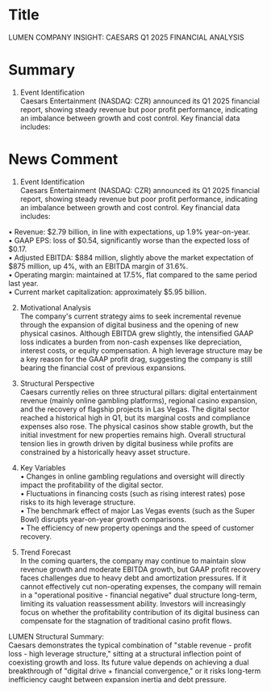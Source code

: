 # Title
LUMEN COMPANY INSIGHT: CAESARS Q1 2025 FINANCIAL ANALYSIS

# Summary
1. Event Identification  
Caesars Entertainment (NASDAQ: CZR) announced its Q1 2025 financial report, showing steady revenue but poor profit performance, indicating an imbalance between growth and cost control. Key financial data includes:  

# News Comment
1. Event Identification  
Caesars Entertainment (NASDAQ: CZR) announced its Q1 2025 financial report, showing steady revenue but poor profit performance, indicating an imbalance between growth and cost control. Key financial data includes:  

• Revenue: $2.79 billion, in line with expectations, up 1.9% year-on-year.  
• GAAP EPS: loss of $0.54, significantly worse than the expected loss of $0.17.  
• Adjusted EBITDA: $884 million, slightly above the market expectation of $875 million, up 4%, with an EBITDA margin of 31.6%.  
• Operating margin: maintained at 17.5%, flat compared to the same period last year.  
• Current market capitalization: approximately $5.95 billion.  

2. Motivational Analysis  
The company's current strategy aims to seek incremental revenue through the expansion of digital business and the opening of new physical casinos. Although EBITDA grew slightly, the intensified GAAP loss indicates a burden from non-cash expenses like depreciation, interest costs, or equity compensation. A high leverage structure may be a key reason for the GAAP profit drag, suggesting the company is still bearing the financial cost of previous expansions.  

3. Structural Perspective  
Caesars currently relies on three structural pillars: digital entertainment revenue (mainly online gambling platforms), regional casino expansion, and the recovery of flagship projects in Las Vegas. The digital sector reached a historical high in Q1, but its marginal costs and compliance expenses also rose. The physical casinos show stable growth, but the initial investment for new properties remains high. Overall structural tension lies in growth driven by digital business while profits are constrained by a historically heavy asset structure.  

4. Key Variables  
• Changes in online gambling regulations and oversight will directly impact the profitability of the digital sector.  
• Fluctuations in financing costs (such as rising interest rates) pose risks to its high leverage structure.  
• The benchmark effect of major Las Vegas events (such as the Super Bowl) disrupts year-on-year growth comparisons.  
• The efficiency of new property openings and the speed of customer recovery.  

5. Trend Forecast  
In the coming quarters, the company may continue to maintain slow revenue growth and moderate EBITDA growth, but GAAP profit recovery faces challenges due to heavy debt and amortization pressures. If it cannot effectively cut non-operating expenses, the company will remain in a "operational positive - financial negative" dual structure long-term, limiting its valuation reassessment ability. Investors will increasingly focus on whether the profitability contribution of its digital business can compensate for the stagnation of traditional casino profit flows.  

LUMEN Structural Summary:  
Caesars demonstrates the typical combination of "stable revenue - profit loss - high leverage structure," sitting at a structural inflection point of coexisting growth and loss. Its future value depends on achieving a dual breakthrough of "digital drive + financial convergence," or it risks long-term inefficiency caught between expansion inertia and debt pressure.
